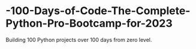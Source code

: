 # -100-Days-of-Code-The-Complete-Python-Pro-Bootcamp-for-2023
Building 100 Python projects over 100 days from zero level. 
